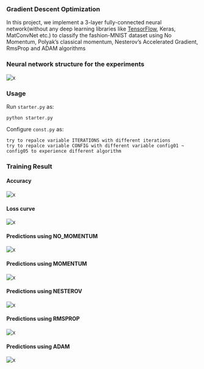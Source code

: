 ### Gradient Descent Optimization
In this project, we implement a 3-layer fully-connected neural network(without any deep learning libraries like [TensorFlow](https://www.tensorflow.org/tutorials/keras/basic_classification), Keras,
MatConvNet etc.) to classify the fashion-MNIST dataset using No Momentum, Polyak’s classical momentum, Nesterov’s Accelerated Gradient, RmsProp and ADAM algorithms

### Neural network structure for the experiments
![x](https://raw.githubusercontent.com/shenweihai1/imageUrlService/master/inlearning/exp.png)

### Usage
Run `starter.py` as:
```
python starter.py
```
Configure `const.py` as:
```
try to repalce variable ITERATIONS with different iterations
try to repalce variable CONFIG with different variable config01 ~ config05 to experience different algorithm
```

### Training Result
#### Accuracy
![x](https://raw.githubusercontent.com/shenweihai1/imageUrlService/master/inlearning/acc.png)
#### Loss curve
![x](https://raw.githubusercontent.com/shenweihai1/imageUrlService/master/inlearning/loss.png)
#### Predictions using NO_MOMENTUM
![x](https://raw.githubusercontent.com/shenweihai1/imageUrlService/master/inlearning/config01.png)
#### Predictions using MOMENTUM
![x](https://raw.githubusercontent.com/shenweihai1/imageUrlService/master/inlearning/config02.png)
#### Predictions using NESTEROV
![x](https://raw.githubusercontent.com/shenweihai1/imageUrlService/master/inlearning/config03.png)
#### Predictions using RMSPROP
![x](https://raw.githubusercontent.com/shenweihai1/imageUrlService/master/inlearning/config04.png)
#### Predictions using ADAM
![x](https://raw.githubusercontent.com/shenweihai1/imageUrlService/master/inlearning/config05.png)

